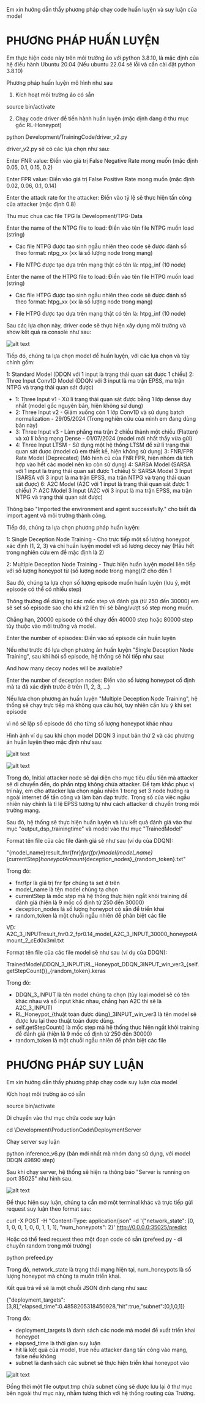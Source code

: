 Em xin hướng dẫn thầy phương pháp chạy code huấn luyện và suy luận của model

# PHƯƠNG PHÁP HUẤN LUYỆN

Em thực hiện code này trên môi trường ảo với python 3.8.10, là mặc định của hệ điều hành Ubuntu 20.04 (Nếu ubuntu 22.04 sẽ lỗi và cần cài đặt python 3.8.10)

Phương pháp huấn luyện mô hình như sau

1. Kích hoạt môi trường ảo có sẵn

source bin/activate

2. Chạy code driver để tiến hành huấn luyện (mặc định đang ở thư mục gốc RL-Honeypot)

python Development/TrainingCode/driver_v2.py

driver_v2.py sẽ có các lựa chọn như sau:

Enter FNR value: Điền vào giá trị False Negative Rate mong muốn (mặc định 0.05, 0.1, 0.15, 0.2)

Enter FPR value: Điền vào giá trị False Positive Rate mong muốn (mặc định 0.02, 0.06, 0.1, 0.14)

Enter the attack rate for the attacker: Điền vào tỷ lệ sẽ thực hiện tấn công của attacker (mặc định 0.8)

Thu muc chua cac file TPG la Development/TPG-Data

Enter the name of the NTPG file to load: Điền vào tên file NTPG muốn load (string)

- Các file NTPG được tạo sinh ngẫu nhiên theo code sẽ được đánh số theo format: ntpg_xx (xx là số lượng node trong mạng)

- File NTPG được tạo dựa trên mạng thật có tên là: ntpg_inf (10 node)

Enter the name of the HTPG file to load: Điền vào tên file HTPG muốn load (string)

- Các file HTPG được tạo sinh ngẫu nhiên theo code sẽ được đánh số theo format: htpg_xx (xx là số lượng node trong mạng)

- File HTPG được tạo dựa trên mạng thật có tên là: htpg_inf (10 node)

Sau các lựa chọn này, driver code sẽ thực hiện xây dựng môi trường và show kết quả ra console như sau:

![alt text](image.png)

Tiếp đó, chúng ta lựa chọn model để huấn luyện, với các lựa chọn và tùy chỉnh gồm:

1: Standard Model (DDQN với 1 input là trạng thái quan sát được 1 chiều)
2: Three Input Conv1D Model (DDQN với 3 input là ma trận EPSS, ma trận NTPG và trạng thái quan sát được)
- 1: Three Input v1 - Xử lí trạng thái quan sát được bằng 1 lớp dense duy nhất (model gốc nguyên bản, hiện không sử dụng)
- 2: Three Input v2 - Giảm xuống còn 1 lớp Conv1D và sử dụng batch normalization - 29/05/2024 (Trong nghiên cứu của mình em đang dùng bản này)
- 3: Three Input v3 - Làm phẳng ma trận 2 chiều thành một chiều (Flatten) và xử lí bằng mạng Dense - 01/07/2024 (model mới nhất thầy vừa gửi)
- 4: Three Input LTSM - Sử dụng một hệ thống LTSM để xử lí trạng thái quan sát được (model cũ em thiết kế, hiện không sử dụng)
3: FNR/FPR Rate Model (Deprecated) (Mô hình cũ của FNR FPR, hiện nhóm đã tích hợp vào hết các model nên ko còn sử dụng)
4: SARSA Model (SARSA với 1 input là trạng thái quan sát được 1 chiều)
5: SARSA Model 3 Input (SARSA với 3 input là ma trận EPSS, ma trận NTPG và trạng thái quan sát được)
6: A2C Model (A2C với 1 input là trạng thái quan sát được 1 chiều)
7: A2C Model 3 Input (A2C với 3 input là ma trận EPSS, ma trận NTPG và trạng thái quan sát được)

Thông báo "Imported the environment and agent successfully." cho biết đã import agent và môi trường thành công.

Tiếp đó, chúng ta lựa chọn phương pháp huấn luyện:

1: Single Deception Node Training - Cho trực tiếp một số lượng honeypot xác định (1, 2, 3) và chỉ huấn luyện model với số lượng decoy này (Hầu hết trong nghiên cứu em để mặc định là 2)

2: Multiple Deception Node Training - Thực hiện huấn luyện model liên tiếp với số lượng honeypot từ (số lượng node trong mạng)/2 cho đến 1

Sau đó, chúng ta lựa chọn số lượng episode muốn huấn luyện (lưu ý, một episode có thể có nhiều step)

Thông thường để dừng tại các mốc step và đánh giá (từ 250 đến 30000) em sẽ set số episode sao cho khi x2 lên thì sẽ bằng/vượt số step mong muốn.

Chẳng hạn, 20000 episode có thể chạy đến 40000 step hoặc 80000 step tùy thuộc vào môi trường và model.

Enter the number of episodes: Điền vào số episode cần huấn luyện

Nếu như trước đó lựa chọn phương án huấn luyện "Single Deception Node Training", sau khi hỏi số episode, hệ thống sẽ hỏi tiếp như sau:

And how many decoy nodes will be available?

Enter the number of deception nodes: Điền vào số lượng honeypot cố định mà ta đã xác định trước ở trên (1, 2, 3, ...)

Nếu lựa chọn phương án huấn luyện "Multiple Deception Node Training", hệ thống sẽ chạy trực tiếp mà không qua câu hỏi, tuy nhiên cần lưu ý khi set episode 

vì nó sẽ lặp số episode đó cho từng số lượng honeypot khác nhau

Hình ảnh ví dụ sau khi chọn model DDQN 3 input bản thứ 2 và các phương án huấn luyện theo mặc định như sau:

![alt text](image-1.png)

![alt text](image-2.png)

Trong đó, Initial attacker node sẽ đại diện cho mục tiêu đầu tiên mà attacker sẽ di chuyển đến, do phần ntpg không chứa attacker. Để tạm khắc phục vị trí này, em cho attacker lựa chọn ngẫu nhiên 1 trong set 3 node hướng ra ngoài internet để tấn công và làm bàn đạp trước. Trọng số của việc ngẫu nhiên này chính là tỉ lệ EPSS tương tự như cách attacker di chuyển trong môi trường mạng.

Sau đó, hệ thống sẽ thực hiện huấn luyện và lưu kết quả đánh giá vào thư mục "output_dsp_trainingtime" và model vào thư mục "TrainedModel"

Format tên file của các file đánh giá sẽ như sau (ví dụ của DDQN):

"{model_name}result_fnr{fnr}_fpr{fpr}_model_{model_name}_{currentStep}_honeypotAmount_{deception_nodes}_{random_token}.txt"

Trong đó: 

- fnr/fpr là giá trị fnr fpr chúng ta set ở trên
- model_name là tên model chúng ta chọn
- currentStep là mốc step mà hệ thống thực hiện ngắt khỏi training để đánh giá (hiện là 9 mốc cố định từ 250 đến 30000)
- deception_nodes là số lượng honeypot có sẵn để triển khai
- random_token là một chuỗi ngẫu nhiên để phân biệt các file

VD: A2C_3_INPUTresult_fnr0.2_fpr0.14_model_A2C_3_INPUT_30000_honeypotAmount_2_cEd0x3ml.txt

Format tên file của các file model sẽ như sau (ví dụ của DDQN):

TrainedModel\\DDQN_3_INPUT\\RL_Honeypot_DDQN_3INPUT_win_ver3_{self.getStepCount()}_{random_token}.keras

Trong đó:

- DDQN_3_INPUT là tên model chúng ta chọn (tùy loại model sẽ có tên khác nhau và số input khác nhau, chẳng hạn A2C thì sẽ là A2C_3_INPUT)
- RL_Honeypot_{thuật toán được dùng}_3INPUT_win_ver3 là tên model sẽ được lưu lại theo thuật toán được dùng.
- self.getStepCount() là mốc step mà hệ thống thực hiện ngắt khỏi training để đánh giá (hiện là 9 mốc cố định từ 250 đến 30000)
- random_token là một chuỗi ngẫu nhiên để phân biệt các file

# PHƯƠNG PHÁP SUY LUẬN

Em xin hướng dẫn thầy phương pháp chạy code suy luận của model

Kích hoạt môi trường ảo có sẵn

source bin/activate

Di chuyển vào thư mục chứa code suy luận

cd \Development\ProductionCode\DeploymentServer

Chạy server suy luận 

python inference_v6.py (bản mới nhất mà nhóm đang sử dụng, với model DDQN 49890 step)

Sau khi chạy server, hệ thống sẽ hiện ra thông báo "Server is running on port 35025" như hình sau.

![alt text](image-3.png)

Để thực hiện suy luận, chúng ta cần mở một terminal khác và trực tiếp gửi request suy luận theo format sau:

curl -X POST -H "Content-Type: application/json" -d '{"network_state": [0, 1, 0, 0, 1, 0, 0, 1, 1, 1], "num_honeypots": 2}' http://0.0.0.0:35025/predict

Hoặc có thể feed request theo một đoạn code có sẵn (prefeed.py - di chuyển random trong môi trường)

python prefeed.py

Trong đó, network_state là trạng thái mạng hiện tại, num_honeypots là số lượng honeypot mà chúng ta muốn triển khai.

Kết quả trả về sẽ là một chuỗi JSON định dạng như sau:

{"deployment_targets":[3,8],"elapsed_time":0.4858205318450928,"hit":true,"subnet":[0,1,0,1]}

Trong đó:
- deployment_targets là danh sách các node mà model đề xuất triển khai honeypot
- elapsed_time là thời gian suy luận
- hit là kết quả của model, true nếu attacker đang tấn công vào mạng, false nếu không
- subnet là danh sách các subnet sẽ thực hiện triển khai honeypot vào

![alt text](image-4.png)

Đồng thời một file output.tmp chứa subnet cũng sẽ được lưu lại ở thư mục bên ngoài thư mục này, nhằm tương thích với hệ thống routing của Trường.